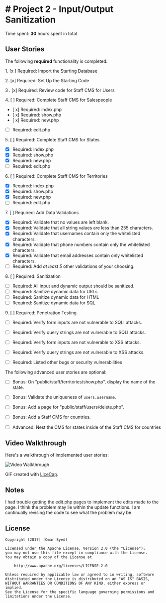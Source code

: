# # Project 2 - Input/Output Sanitization

Time spent: **30** hours spent in total

## User Stories

The following **required** functionality is completed:

1\. [x ]  Required: Import the Starting Database

2\. [x]  Required: Set Up the Starting Code

3 \. [x]  Required: Review code for Staff CMS for Users

4\. [ ]  Required: Complete Staff CMS for Salespeople
  * [ x]  Required: index.php
  * [ x]  Required: show.php
  * [ x]  Required: new.php
  * [ ]  Required: edit.php

5\. [ ]  Required: Complete Staff CMS for States
  * [x]  Required: index.php
  * [x]  Required: show.php
  * [x]  Required: new.php
  * [ ]  Required: edit.php

6\. [ ]  Required: Complete Staff CMS for Territories
  * [x]  Required: index.php
  * [x]  Required: show.php
  * [x]  Required: new.php
  * [ ]  Required: edit.php

7\. [ ]  Required: Add Data Validations
  * [x]  Required: Validate that no values are left blank.
  * [x]  Required: Validate that all string values are less than 255 characters.
  * [x]  Required: Validate that usernames contain only the whitelisted characters.
  * [x]  Required: Validate that phone numbers contain only the whitelisted characters.
  * [x]  Required: Validate that email addresses contain only whitelisted characters.
  * [ ]  Required: Add *at least 5* other validations of your choosing.

8\. [ ]  Required: Sanitization
  * [ ]  Required: All input and dynamic output should be sanitized.
  * [ ]  Required: Sanitize dynamic data for URLs
  * [ ]  Required: Sanitize dynamic data for HTML
  * [ ]  Required: Sanitize dynamic data for SQL

9\. [ ]  Required: Penetration Testing
  * [ ]  Required: Verify form inputs are not vulnerable to SQLI attacks.
  * [ ]  Required: Verify query strings are not vulnerable to SQLI attacks.
  * [ ]  Required: Verify form inputs are not vulnerable to XSS attacks.
  * [ ]  Required: Verify query strings are not vulnerable to XSS attacks.
  * [ ]  Required: Listed other bugs or security vulnerabilities


The following advanced user stories are optional:

- [ ]  Bonus: On "public/staff/territories/show.php", display the name of the state.

- [ ]  Bonus: Validate the uniqueness of `users.username`.

- [ ]  Bonus: Add a page for "public/staff/users/delete.php".

- [ ]  Bonus: Add a Staff CMS for countries.

- [ ]  Advanced: Nest the CMS for states inside of the Staff CMS for countries


## Video Walkthrough

Here's a walkthrough of implemented user stories:

<img src='http://i.imgur.com/qYfe3gq.gif' title='Video Walkthrough' width='' alt='Video Walkthrough' />

GIF created with [LiceCap](http://www.cockos.com/licecap/).

## Notes

I had trouble getting the edit.php pages to implement the edits made to the page. I think the problem may lie within the update functions. I am continually revising the code to see what the problem may be.  

## License

    Copyright [2017] [Omar Syed]

    Licensed under the Apache License, Version 2.0 (the "License");
    you may not use this file except in compliance with the License.
    You may obtain a copy of the License at

        http://www.apache.org/licenses/LICENSE-2.0

    Unless required by applicable law or agreed to in writing, software
    distributed under the License is distributed on an "AS IS" BASIS,
    WITHOUT WARRANTIES OR CONDITIONS OF ANY KIND, either express or implied.
    See the License for the specific language governing permissions and
    limitations under the License.
